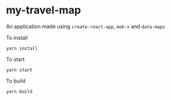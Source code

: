 # my-travel-map

An application made using `create-react-app`, `mob-x` and `data-maps`

To install
    
    yarn install

To start
    
    yarn start

To build

    yarn build
